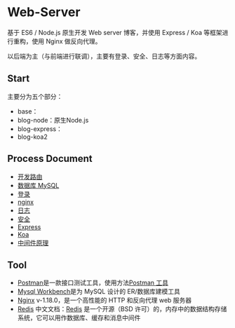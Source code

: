 # Web-Server

基于 ES6 / Node.js 原生开发 Web server 博客，并使用 Express / Koa 等框架进行重构，使用 Nginx 做反向代理。

以后端为主（与前端进行联调），主要有登录、安全、日志等方面内容。

## Start

主要分为五个部分：

* base：
* blog-node：原生Node.js
* blog-express：
* blog-koa2

## Process Document

* [开发路由](https://gitee.com/istaotao/node-blog-express-koa2/blob/master/docs/router.md)
* [数据库 MySQL](https://gitee.com/istaotao/node-blog-express-koa2/blob/master/docs/mysql.md)
* [登录](https://gitee.com/istaotao/node-blog-express-koa2/blob/master/docs/signin.md)
* [nginx](https://gitee.com/istaotao/node-blog-express-koa2/blob/master/docs/nginx.md)
* [日志](https://gitee.com/istaotao/node-blog-express-koa2/blob/master/docs/log.md)
* [安全](https://gitee.com/istaotao/node-blog-express-koa2/blob/master/docs/safety.md)
* [Express](https://gitee.com/istaotao/node-blog-express-koa2/blob/master/docs/express.md)
* [Koa](https://gitee.com/istaotao/node-blog-express-koa2/blob/master/docs/koa.md)
* [中间件原理](https://gitee.com/istaotao/node-blog-express-koa2/blob/master/docs/middleware.md)

## Tool

* [Postman](https://www.getpostman.com/)是一款接口测试工具，使用方法[Postman 工具](https://www.jianshu.com/p/556a7700004d)
* [Mysql Workbench](https://dev.mysql.com/downloads/workbench/)是为 MySQL 设计的 ER/数据库建模工具
* [Nginx](http://nginx.org/) v-1.18.0，是一个高性能的 HTTP 和反向代理 web 服务器
* [Redis](https://redis.io/) 中文文档：[Redis](http://www.redis.cn/) 是一个开源（BSD 许可）的，内存中的数据结构存储系统，它可以用作数据库、缓存和消息中间件
